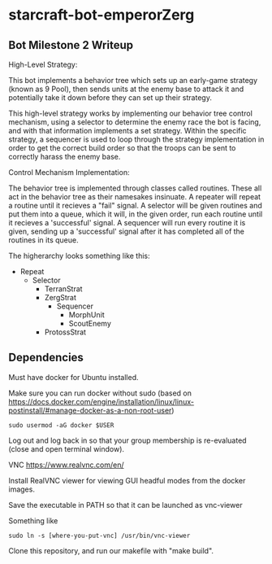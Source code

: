 # starcraft-bot-emperorZerg

## Bot Milestone 2 Writeup

High-Level Strategy:

This bot implements a behavior tree which sets up an early-game strategy (known as 9 Pool), then sends units at the enemy base to attack it and potentially take it down before they can set up their strategy. 

This high-level strategy works by implementing our behavior tree control mechanism, using a selector to determine the enemy race the bot is facing, and with that information implements a set strategy. Within the specific strategy, a sequencer is used to loop through the strategy implementation in order to get the correct build order so that the troops can be sent to correctly harass the enemy base.

Control Mechanism Implementation:

The behavior tree is implemented through classes called routines. These all act in the behavior tree as their namesakes insinuate. A repeater will repeat a routine until it recieves a "fail" signal. A selector will be given routines and put them into a queue, which it will, in the given order, run each routine until it recieves a 'successful' signal. A sequencer will run every routine it is given, sending up a 'successful' signal after it has completed all of the routines in its queue.

The higherarchy looks something like this:

- Repeat
  - Selector
    - TerranStrat
    - ZergStrat
      - Sequencer
        - MorphUnit
        - ScoutEnemy
    - ProtossStrat
    
## Dependencies

Must have docker for Ubuntu installed.

Make sure you can run docker without sudo (based on https://docs.docker.com/engine/installation/linux/linux-postinstall/#manage-docker-as-a-non-root-user)
```
sudo usermod -aG docker $USER
```

Log out and log back in so that your group membership is re-evaluated (close and open terminal window).

VNC https://www.realvnc.com/en/

Install RealVNC viewer for viewing GUI headful modes from the docker images.

Save the executable in PATH so that it can be launched as vnc-viewer

Something like

```
sudo ln -s [where-you-put-vnc] /usr/bin/vnc-viewer
```

Clone this repository, and run our makefile with "make build".

